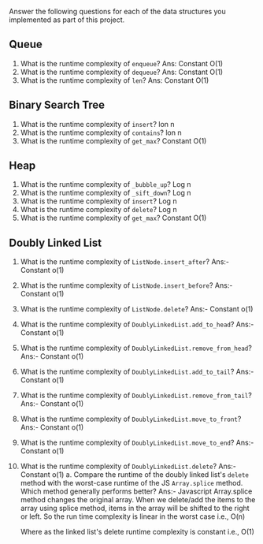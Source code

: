 Answer the following questions for each of the data structures you implemented as part of this project.

## Queue

1. What is the runtime complexity of `enqueue`?
   Ans: Constant O(1)
2. What is the runtime complexity of `dequeue`?
   Ans: Constant O(1)
3. What is the runtime complexity of `len`?
   Ans: Constant O(1)
## Binary Search Tree

1. What is the runtime complexity of `insert`? 
  lon n
2. What is the runtime complexity of `contains`?
  lon n
3. What is the runtime complexity of `get_max`? 
  Constant O(1)
## Heap

1. What is the runtime complexity of `_bubble_up`? 
  Log n
2. What is the runtime complexity of `_sift_down`?
  Log n
3. What is the runtime complexity of `insert`?
  Log n
4. What is the runtime complexity of `delete`?
  Log n
5. What is the runtime complexity of `get_max`?
  Constant O(1)
## Doubly Linked List

1. What is the runtime complexity of `ListNode.insert_after`?
   Ans:- Constant o(1)
2. What is the runtime complexity of `ListNode.insert_before`?
   Ans:- Constant o(1)
3. What is the runtime complexity of `ListNode.delete`?
   Ans:- Constant o(1)
4. What is the runtime complexity of `DoublyLinkedList.add_to_head`?
   Ans:- Constant o(1) 
5. What is the runtime complexity of `DoublyLinkedList.remove_from_head`?
   Ans:- Constant o(1)
6. What is the runtime complexity of `DoublyLinkedList.add_to_tail`?
   Ans:- Constant o(1)
7. What is the runtime complexity of `DoublyLinkedList.remove_from_tail`?
   Ans:- Constant o(1)
8. What is the runtime complexity of `DoublyLinkedList.move_to_front`?
   Ans:- Constant o(1)
9. What is the runtime complexity of `DoublyLinkedList.move_to_end`?
   Ans:- Constant o(1)
10. What is the runtime complexity of `DoublyLinkedList.delete`?
   Ans:- Constant o(1)
    a. Compare the runtime of the doubly linked list's `delete` method with the worst-case runtime of the JS `Array.splice` method. Which method generally performs better?
    Ans:- Javascript Array.splice method changes the original array. When we delete/add the items to the array using splice method, items in the array will be shifted to the right or left. So the run time complexity is linear in the worst case i.e., O(n)

    Where as the linked list's delete runtime complexity is constant i.e., O(1)